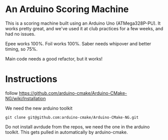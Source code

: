 # An Arduino Scoring Machine
This is a scoring machine built using an Arduino Uno (ATMega328P-PU). 
It works pretty great, and we've used it at club practices for a few weeks, and had no issues.

Epee works 100%. Foil works 100%. Saber needs whipover and better timing, so 75%. 

Main code needs a good refactor, but it works!

# Instructions

follow https://github.com/arduino-cmake/Arduino-CMake-NG/wiki/Installation

We need the new arduino toolkit

```
git clone git@github.com:arduino-cmake/Arduino-CMake-NG.git

```

Do not install avrdude from the repos, we need the one in the arduino toolkit.
This gets pulled in automatically by arduino-cmake.